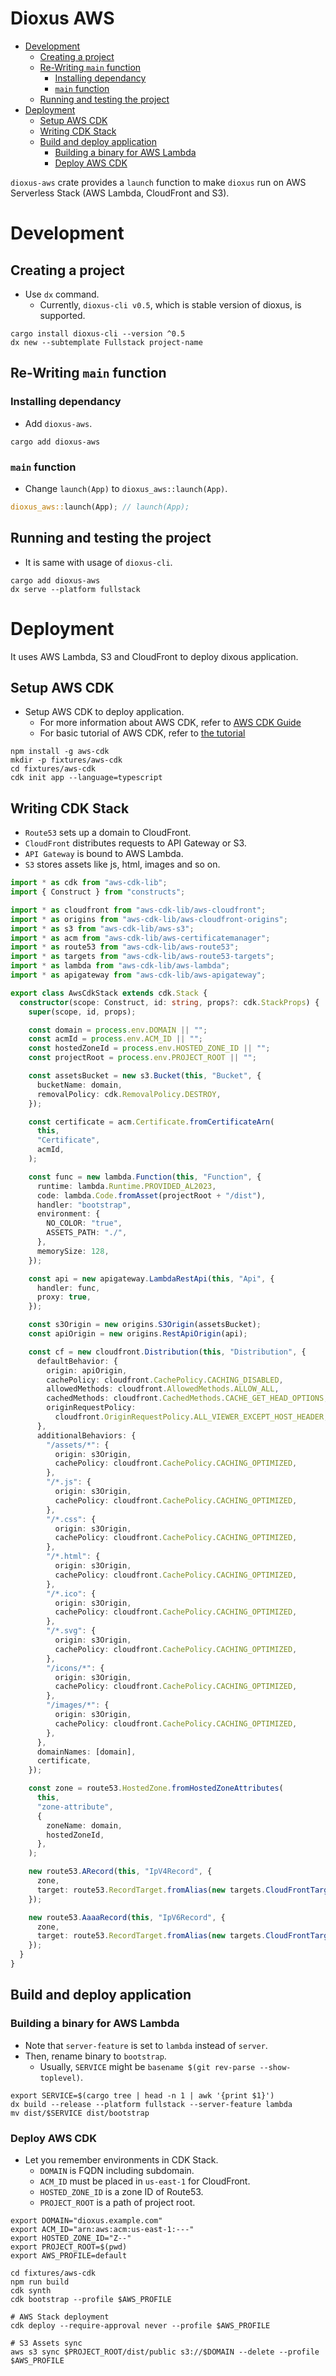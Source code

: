 # Dioxus AWS

- [Development](#org1151159)
  - [Creating a project](#org4a4e0bb)
  - [Re-Writing `main` function](#orgcd58878)
    - [Installing dependancy](#org850414d)
    - [`main` function](#org5e61e6c)
  - [Running and testing the project](#orgbb6d4af)
- [Deployment](#orgada4ed9)
  - [Setup AWS CDK](#org0f7dc9c)
  - [Writing CDK Stack](#org98abf74)
  - [Build and deploy application](#orgb164413)
    - [Building a binary for AWS Lambda](#org216cb45)
    - [Deploy AWS CDK](#org45f2978)

`dioxus-aws` crate provides a `launch` function to make `dioxus` run on AWS Serverless Stack (AWS Lambda, CloudFront and S3).


<a id="org1151159"></a>

# Development


<a id="org4a4e0bb"></a>

## Creating a project

-   Use `dx` command.
    -   Currently, `dioxus-cli v0.5`, which is stable version of dioxus, is supported.

```shell
cargo install dioxus-cli --version ^0.5
dx new --subtemplate Fullstack project-name
```


<a id="orgcd58878"></a>

## Re-Writing `main` function


<a id="org850414d"></a>

### Installing dependancy

-   Add `dioxus-aws`.

```shell
cargo add dioxus-aws
```


<a id="org5e61e6c"></a>

### `main` function

-   Change `launch(App)` to `dioxus_aws::launch(App)`.

```rust
dioxus_aws::launch(App); // launch(App);
```


<a id="orgbb6d4af"></a>

## Running and testing the project

-   It is same with usage of `dioxus-cli`.

```shell
cargo add dioxus-aws
dx serve --platform fullstack
```


<a id="orgada4ed9"></a>

# Deployment

It uses AWS Lambda, S3 and CloudFront to deploy dixous application.


<a id="org0f7dc9c"></a>

## Setup AWS CDK

-   Setup AWS CDK to deploy application.
    -   For more information about AWS CDK, refer to [AWS CDK Guide](https://docs.aws.amazon.com/cdk/v2/guide/getting_started.html)
    -   For basic tutorial of AWS CDK, refer to [the tutorial](https://docs.aws.amazon.com/cdk/v2/guide/hello_world.html)

```shell
npm install -g aws-cdk
mkdir -p fixtures/aws-cdk
cd fixtures/aws-cdk
cdk init app --language=typescript
```


<a id="org98abf74"></a>

## Writing CDK Stack

-   `Route53` sets up a domain to CloudFront.
-   `CloudFront` distributes requests to API Gateway or S3.
-   `API Gateway` is bound to AWS Lambda.
-   `S3` stores assets like js, html, images and so on.

```typescript
import * as cdk from "aws-cdk-lib";
import { Construct } from "constructs";

import * as cloudfront from "aws-cdk-lib/aws-cloudfront";
import * as origins from "aws-cdk-lib/aws-cloudfront-origins";
import * as s3 from "aws-cdk-lib/aws-s3";
import * as acm from "aws-cdk-lib/aws-certificatemanager";
import * as route53 from "aws-cdk-lib/aws-route53";
import * as targets from "aws-cdk-lib/aws-route53-targets";
import * as lambda from "aws-cdk-lib/aws-lambda";
import * as apigateway from "aws-cdk-lib/aws-apigateway";

export class AwsCdkStack extends cdk.Stack {
  constructor(scope: Construct, id: string, props?: cdk.StackProps) {
    super(scope, id, props);

    const domain = process.env.DOMAIN || "";
    const acmId = process.env.ACM_ID || "";
    const hostedZoneId = process.env.HOSTED_ZONE_ID || "";
    const projectRoot = process.env.PROJECT_ROOT || "";

    const assetsBucket = new s3.Bucket(this, "Bucket", {
      bucketName: domain,
      removalPolicy: cdk.RemovalPolicy.DESTROY,
    });

    const certificate = acm.Certificate.fromCertificateArn(
      this,
      "Certificate",
      acmId,
    );

    const func = new lambda.Function(this, "Function", {
      runtime: lambda.Runtime.PROVIDED_AL2023,
      code: lambda.Code.fromAsset(projectRoot + "/dist"),
      handler: "bootstrap",
      environment: {
        NO_COLOR: "true",
        ASSETS_PATH: "./",
      },
      memorySize: 128,
    });

    const api = new apigateway.LambdaRestApi(this, "Api", {
      handler: func,
      proxy: true,
    });

    const s3Origin = new origins.S3Origin(assetsBucket);
    const apiOrigin = new origins.RestApiOrigin(api);

    const cf = new cloudfront.Distribution(this, "Distribution", {
      defaultBehavior: {
        origin: apiOrigin,
        cachePolicy: cloudfront.CachePolicy.CACHING_DISABLED,
        allowedMethods: cloudfront.AllowedMethods.ALLOW_ALL,
        cachedMethods: cloudfront.CachedMethods.CACHE_GET_HEAD_OPTIONS,
        originRequestPolicy:
          cloudfront.OriginRequestPolicy.ALL_VIEWER_EXCEPT_HOST_HEADER,
      },
      additionalBehaviors: {
        "/assets/*": {
          origin: s3Origin,
          cachePolicy: cloudfront.CachePolicy.CACHING_OPTIMIZED,
        },
        "/*.js": {
          origin: s3Origin,
          cachePolicy: cloudfront.CachePolicy.CACHING_OPTIMIZED,
        },
        "/*.css": {
          origin: s3Origin,
          cachePolicy: cloudfront.CachePolicy.CACHING_OPTIMIZED,
        },
        "/*.html": {
          origin: s3Origin,
          cachePolicy: cloudfront.CachePolicy.CACHING_OPTIMIZED,
        },
        "/*.ico": {
          origin: s3Origin,
          cachePolicy: cloudfront.CachePolicy.CACHING_OPTIMIZED,
        },
        "/*.svg": {
          origin: s3Origin,
          cachePolicy: cloudfront.CachePolicy.CACHING_OPTIMIZED,
        },
        "/icons/*": {
          origin: s3Origin,
          cachePolicy: cloudfront.CachePolicy.CACHING_OPTIMIZED,
        },
        "/images/*": {
          origin: s3Origin,
          cachePolicy: cloudfront.CachePolicy.CACHING_OPTIMIZED,
        },
      },
      domainNames: [domain],
      certificate,
    });

    const zone = route53.HostedZone.fromHostedZoneAttributes(
      this,
      "zone-attribute",
      {
        zoneName: domain,
        hostedZoneId,
      },
    );

    new route53.ARecord(this, "IpV4Record", {
      zone,
      target: route53.RecordTarget.fromAlias(new targets.CloudFrontTarget(cf)),
    });

    new route53.AaaaRecord(this, "IpV6Record", {
      zone,
      target: route53.RecordTarget.fromAlias(new targets.CloudFrontTarget(cf)),
    });
  }
}
```


<a id="orgb164413"></a>

## Build and deploy application


<a id="org216cb45"></a>

### Building a binary for AWS Lambda

-   Note that `server-feature` is set to `lambda` instead of `server`.
-   Then, rename binary to `bootstrap`.
    -   Usually, `SERVICE` might be `basename $(git rev-parse --show-toplevel)`.

```shell
export SERVICE=$(cargo tree | head -n 1 | awk '{print $1}')
dx build --release --platform fullstack --server-feature lambda
mv dist/$SERVICE dist/bootstrap
```


<a id="org45f2978"></a>

### Deploy AWS CDK

-   Let you remember environments in CDK Stack.
    -   `DOMAIN` is FQDN including subdomain.
    -   `ACM_ID` must be placed in `us-east-1` for CloudFront.
    -   `HOSTED_ZONE_ID` is a zone ID of Route53.
    -   `PROJECT_ROOT` is a path of project root.

```shell
export DOMAIN="dioxus.example.com"
export ACM_ID="arn:aws:acm:us-east-1:---"
export HOSTED_ZONE_ID="Z--"
export PROJECT_ROOT=$(pwd)
export AWS_PROFILE=default

cd fixtures/aws-cdk
npm run build
cdk synth
cdk bootstrap --profile $AWS_PROFILE

# AWS Stack deployment
cdk deploy --require-approval never --profile $AWS_PROFILE

# S3 Assets sync
aws s3 sync $PROJECT_ROOT/dist/public s3://$DOMAIN --delete --profile $AWS_PROFILE
```
